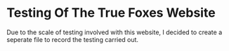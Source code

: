 # Testing Of The True Foxes Website 
Due to the scale of testing involved with this website, I decided to create a seperate file to record the testing carried out.